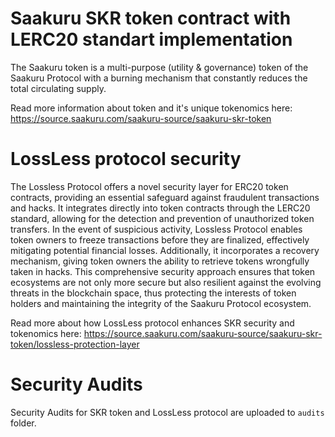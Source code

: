 # Saakuru SKR token contract with LERC20 standart implementation

The Saakuru token is a multi-purpose (utility & governance) token of the Saakuru Protocol with a burning mechanism that constantly reduces the total circulating supply.

Read more information about token and it's unique tokenomics here: https://source.saakuru.com/saakuru-source/saakuru-skr-token

# LossLess protocol security

The Lossless Protocol offers a novel security layer for ERC20 token contracts, providing an essential safeguard against fraudulent transactions and hacks. It integrates directly into token contracts through the LERC20 standard, allowing for the detection and prevention of unauthorized token transfers. In the event of suspicious activity, Lossless Protocol enables token owners to freeze transactions before they are finalized, effectively mitigating potential financial losses. Additionally, it incorporates a recovery mechanism, giving token owners the ability to retrieve tokens wrongfully taken in hacks. This comprehensive security approach ensures that token ecosystems are not only more secure but also resilient against the evolving threats in the blockchain space, thus protecting the interests of token holders and maintaining the integrity of the Saakuru Protocol ecosystem.

Read more about how LossLess protocol enhances SKR security and tokenomics here: https://source.saakuru.com/saakuru-source/saakuru-skr-token/lossless-protection-layer

# Security Audits

Security Audits for SKR token and LossLess protocol are uploaded to `audits` folder.

